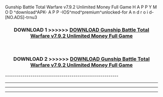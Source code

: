  Gunship Battle Total Warfare v7.9.2 Unlimited Money Full Game  H A P P Y M O D ^download^APK- A P P -IOS^mod^premium^unlocked-for A n d r o i d-[NO.ADS]-trnu3



<div align="center">

<h3>DOWNLOAD 1 >>>>>> <a href="https://en-mod.web.app/?en= Gunship Battle Total Warfare v7.9.2 Unlimited Money Full Game ">DOWNLOAD Gunship Battle Total Warfare v7.9.2 Unlimited Money Full Game  </a></h3><br>

<h3>DOWNLOAD 2 >>>>>> <a href="https://en-mod.web.app/?en= Gunship Battle Total Warfare v7.9.2 Unlimited Money Full Game ">DOWNLOAD Gunship Battle Total Warfare v7.9.2 Unlimited Money Full Game  </a></h3>

</div>
----------------------------------------------------------

----------------------------------------------------------

----------------------------------------------------------

----------------------------------------------------------



